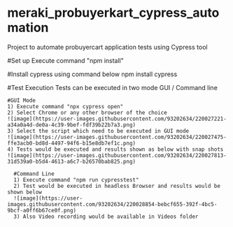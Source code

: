 # meraki_probuyerkart_cypress_automation

Project to automate probuyercart application tests using Cypress tool


#Set up
Execute command "npm install"
  
  #Install cypress using command below
  npm install cypress
 
 #Test Execution 
 Tests can be executed in two mode GUI / Command line
    
    #GUI Mode 
    1) Execute command "npx cypress open"
    2) Select Chrome or any other browser of the choice
    ![image](https://user-images.githubusercontent.com/93202634/220027221-a34a0a4d-de0a-4c39-9bef-fdf39b22b7a3.png)
    3) Select the script which need to be executed in GUI mode
    ![image](https://user-images.githubusercontent.com/93202634/220027475-ffe3acb0-bd8d-4497-94f6-b15e8db7ef1c.png)
    4) Tests would be executed and results shown as below with snap shots
    ![image](https://user-images.githubusercontent.com/93202634/220027813-31d539a0-b5d4-4613-a6c7-b26570bab825.png)

      #Command Line
      1) Execute command "npm run cypresstest" 
      2) Test would be executed in headless Browser and results would be shown below
      ![image](https://user-images.githubusercontent.com/93202634/220028854-bebcf655-392f-4bc5-9bcf-a0ff6b67ce0f.png)
      3) Also Video recording would be available in Videos folder
